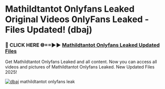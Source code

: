 # Mathildtantot Onlyfans Leaked Original Videos 0nlyFans Leaked - Files Updated! (dbaj)

<h3>🔴 CLICK HERE 🌐==►► <a href="https://tinyurl.com/x26r9saj" rel="nofollow">Mathildtantot Onlyfans Leaked Updated Files</a></h3>

Get Mathildtantot Onlyfans Leaked and all content. Now you can access all videos and pictures of Mathildtantot Onlyfans Leaked. New Updated Files 2025!

[![dbaj](https://i.imgur.com/LkgZPqh.gif)](https://tinyurl.com/x26r9saj)
mathildtantot onlyfans leak